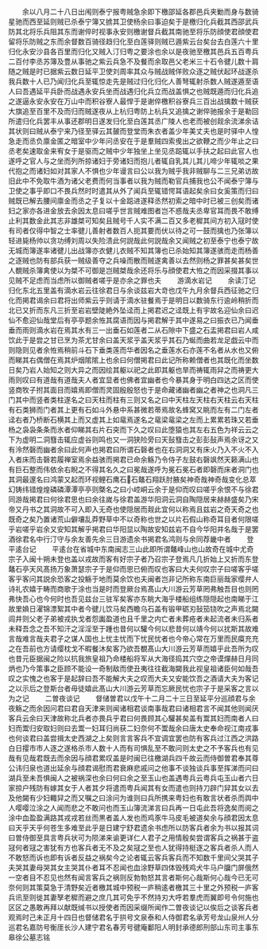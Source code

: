 <!-- { "loadSidebar": true } -->
　　余以八月二十八日出闱则泰宁报粤贼急余即下檄邵延各郡邑兵夹勦而身与数骑星驰而西至延则贼已杀泰宁簿又掳其卫使杨余曰事迫矣于是檄归化兵截其西邵武兵防其北将乐兵阻其东而谢倅时视事永安则檄谢督兵截其南驰至将乐防顔使君顔使君留将乐防贼之东而余督数百骑径趋归化至白莲驿则贼已遁紫云台矣台去白莲六十里归化永安沙县各百里而归化又贼入汀归粤之要涂也余以是夜驰至檄其邑兵五百粤兵二百付李丞苏簿及豊从事驰之紫云兵急不及餐而余取邑父老米三十石令徤儿数十肩随之贼是时已据紫云数日延平卫使刘周率其众与贼战贼佯败众逐之贼伏起环战遂杀我兵数十人已乃闻归化兵至辄惊走先是贼过归化归化人善弩辄射杀数人贼遂遁至语人曰吾遇延平兵卧而战遇永安兵坐而战遇归化兵立而战盖惧之也贼既遁而归化兵追之遂逼永安永安在万山中而积谷寮人最悍于是谢倅檄积谷寮兵三百出战擒数十贼获大旗追至百里不及而归而贼遂夜从上杭归粤防上杭兵又追擒之谢倅驰报余于是勒回所遣归化兵罢丰从事还郡明日遂发归化至白莲其丞广陵人也老而被创觌余流涕余诘其状则曰贼从泰宁来乃径至驿云其皷而登堂而朱衣者盖少年美丈夫也是时驿中人惶急走而丞负廪金匿之暗室中少年问丞安在于是羣贼四索曵出之欲鞭之而少年止之曰丞老矣速取金来宥女于是驱而之贼中少年独坐上坐见丞跽辄以手扶之起曰此官人也遂呼之官人与之坐而列所掠诸妇于旁诸妇而抱儿者辄自乳其儿其儿啼少年辄啖之果代抱之而诸妇如对其家人不惧也少年谩言曰公以我为贼乎我非贼聊与二三兄弟访故旧此中不免取牛酒为诸父老费而何当事者以我为贼而勒官兵捕我也公不闻泰宁簿与卫使之事乎即口不畏兵然时时遣其从外了闻兵至辄错愕耳语起矣余曰女奚策而归曰贼既已解去腰间廪金而丞之子复以十金跽进遂释丞然初索之暗中时已被三创矣而诸妇之家亦各进金放去余因太息曰嗟乎世言贼难图者岂不惑哉夫丞卑官耳而畏不敢缚止利其数金此其志非雄桀可知矣且贼号千人实不满二百又多老穉其间方初入冦时使有司者仅得中智之士率徤儿善射者数百人扼其要而伏以待之可一鼓而擒也乃张簿以轻进毙杨帅以贪功缚刘周以失险溃此何説哉此何説哉余又闻贼之初至泰宁也泰宁故无城而簿遂率诸徤儿出战簿亦衣健儿衣贼不知其簿也已杀始知其簿遂骇而走而杨善之逐贼也防有部兵获一贼级善夺之兵噪而散而贼遂禽善以去然则杨之罪甚矣甚矣世人覩贼杀簿禽使以为桀不可御是岂贼桀哉余还将乐与顔使君大恠之而因采掇其事以见贼不足虑而当虑所以御贼者嗟乎是亦余之罪也夫
　　游滴水岩记
　　余读汀记归化东北五里盖有滴水岩云往徐君日与余谈兹岩大竒也戊午九月余督兵西征驰之归化而掲君谒余曰君将出师紫云乎则请于滴水驻餐焉于是明日以数骑东行逾岭稍折而北已又折而东凡三折至岩岩壁陡絶外坠迳而上掲君迟之迳既上有宇故名迎仙余曰迟仙不愈迎仙哉堂后有亭亭题余恠其腐语而因与掲君解于其中遂易之曰振衣已乃闻垂垂而雨则滴水岩在焉其水有三一出垂石如莲者二从石隙中下盛之石盂掲君曰岩人咸饮此于是尝之甘已烹为茶尤甘余曰盖天浆乎盖天浆乎其石乃蜒而曲若龙足戯云中而则隐则见者余恠焉稍前斗石下垂类莲而华者因名之垂莲水石亦莲不名者从水也又俯而睇其右偶僧在焉其炉烟隂隂上也余曰何僧掲君曰此记所称赖僧者也其既化而坐数日矣乃岩人始知之则大异之而因绘其躯以祀之此即其躯也旱而祷辄雨舁之而祷更大雨则叹曰有道哉有道哉夫人者宜显者也佛者宜幽者也今暴其身于明白四达之区而使竖商牧子拊其面目而嬉焉即僧而灵固殷殷怒也于是命藏诸幽者幽之者神之也洞凡三门其中而竖者类柱遂名之曰天柱而柱有三则又名之曰中天柱左天柱右天柱云右天柱有石类狮而门者其上更有石如斗外悬中系甚微若蒂焉故名蜂窝又眺而左有二门左者迳右者乃桥断石横其上而又虚其上如鼋焉遂名之鼋梁鼋梁之左而上累累若珠又若垂杨之袅袅条条而氷者仰睇其右片石突而下久之叹曰此堕猿也其左右五色为祥云云之下为虚明二洞篲击辄应虚谷则鸣也又一洞狭险旁曰天鼔篲击之彭彭鼔声焉余讶之又有泠然磬而幽者余曰此何声也掲君曰所谓石磬者也在右洞洞又有床火乃入不火不入入者床而击磬若履禅室焉余益骇而掲君已命余觞乃令侍子左鼓右磬飒然天籁满山也有巨石整而伟依余右睨之不得其名久之曰冕哉遂呼为冕石冕石者即磬而床者洞门也其洞最邃名曰鸿蒙又起而环视鲤石鹰石石鼇石翔跃肘腋矣神奇哉神奇哉变化总萃幻铸纬错煌煌磷磷潭潭亭亭则槩名之曰小崆峒云余于是仰而叹曰嗟乎余恨不与徐君同游哉掲君曰何徐君思也曰余往嵗与徐君盖游华阳洞云洞自陶隠居来赫赫盛矣乃宋帝又丹书之其洞故不可入即入无奇也使隠居而觌此宜何以称焉且兹岩之奇天奇之也既奇之矣乃置诸荒山僻壤乱莽野草中不以奇称也世之以片石假山称奇耳目者何限嗟乎岩嗟乎岩余又安知其解乎掲君曰华阳显以陶故安知兹岩不自今华阳并名哉于是罢酒徐君名中行汀守与余友善先余三日游遗余书掲君名鸿则与余同荐畿中者
　　登平逺台记
　　平逺台在省城中东南闽志三山此即所谓鼇峰山也山故奇在城中尤奇宗子入闽十朔未登也盖以戎故而客有好宗子者乃召宗子登焉凡几折始上又折而东登鼇石亭天风髙扬万象萧瑟宗子于是仰而思已俯而叹也客曰大夫何叹宗子曰嗟客乎嗟客乎客问其説余恐客之投觞于地而莫余饮也夫闽者岂非记所称东南巨丽哉家缨弁人诗礼农嬉于畴而商歌于涂也当是时而登厥台焉髙山大川游云芳草罔弗触吾目也则罔弗快吾心也今何时也吾见兹台三驻军矣客亦东眺大海乎楼船组练隠隠起也南睇于江故里媍日濯锦漂絮其中者今徤儿饮马矣西瞻乌石盖有锻甲砺刃鼔笳铙吹之声焉北闚闾井则父老子弟被戎执戈者怨讟盈道也且千里之内亡者未葬疮者未起流者未归系者未释吾念之吾不知汗之淫淫至于踵也昔何以驩今何以悲昔何以靖今何以扰斯其故难言哉难言哉夫君子之谋人国也上忧主忧而下忧民忧者也今帝心常在万里而民瘼充充之在吾前也方请缨枕戈不暇餐沐矣客乃欲吾覩髙山大川游云芳草而嬉乎此吾所为叹也昔元臣据闽之险以抗我旅皇祖乃命楼船将军从大海径捣其穴空之帝谟燀赫日月同炳也乃今策事之臣顾不能设一奇制敌而使丑夷往往截海闚我此视皇祖诸臣何如哉吾叹之实愧之也客于是起辞曰吾不能解大夫之叹而大夫又安能饮吾之酒请大夫为客记之以示后之登斯台者毋徒嬉此髙山大川游云芳草而忘厥民忧也宗子于是采客之言以为之记
　　二曽夜谈记
　　督储曽君以戊午十二月二十三日至延平分巡顔君与余夜觞之而余因问君曰君自天津来则闻诸相君谈南事哉君曰诸相君言不闻其他则闻厌客兵云余曰天津故称北兵者亦畏兵乎君曰何畏顾其心驩甚矣盖有鬻其妇而南者人曰妇而鬻归安取妇则曰去鬻一妇耳归尚获二妇奈何不鬻哉余曰唐太史奉命视江南戎事也何谈君曰盖尝揖太史西湖之上矣则言言客兵不宜调宜罢也防有客兵过江西之洪路白日撄市市人逐之遂格杀市人数十人而有司惧乱至不敢问则太史之不予客兵也有见哉有见哉君既去而余因与顔君累叹盖是时闽已往檄湖兵四千故云而侍御曽君奉其尊公讳归泉也道出延余与顔君谒慰而君衰麻悲戚问之他事不谈独谈兵事至挥涕而问曰湖兵至未吾惧闽人之被祸深也余曰何曰余之至玉山也盖遇粤兵云粤兵屯玉山者六日家掠户残防有嫁其女于人者其夕将遣而粤兵闻其有女而遣也则持刀辟门舁其女以去及他闚有少妇輙舁之而又嘱之曰涂问为谁则曰兵所携来粤妇也有敢言状者杀而舆中人嘤嘤泣涂之人闻而悲之不敢问也而玉山簿流涕言曰兵再一日屯此吾将逸矣而阅之涂中血盈盈满路其戎戎若丝而黒者盖人发也而鸡豕牛马皮毛被道矣余与顔君因太息曰天乎天乎何苍生多难至此乎是日建宁舒君遗余书虑所以防客兵者余为书以报其词曰曽侍御至具言粤兵状可为陨涕来谕更详仁人君子之用情殷矣尝谓客兵之祸甚于盗冦何者冦之害犹有方也客兵者无不及之矣冦之至也人犹得持梃逐之客兵者杀人而人不敢怒而诉也即有诉者反益之祸矣今之论者辄云客兵客兵而不知数千里间父哭其子夫哭其妻母哭其女主哭其仆者耳不忍闻也血涂野草四体毁残鸡犬牛马户牖门屏俄然一空者目不忍见也然有闻言客兵之祸则反勃勃怒其言者斯何心哉斯何心哉今已无可奈何则其策莫急于清野矣近者檄其城中预税一庐稍逺者檄其三十里之外预税一庐客兵讯至则徙其妻孥老穉而避之庶几其可免乎不然持刃大呼若羣虎而翼即号令何施也区区之愚敢再拜以献既缄书以授使者而因采缀所闻作二曽夜谈记以俟后之谈客兵者观焉时己未正月十四日也督储君名于拱号文泉泰和人侍御君名承芳号龙山泉州人分巡君名嘉防号衡厓长沙人建宁君名春芳号徤庵鄱阳人明封承德郎刑部山东司主事东皋徐公墓志铭
